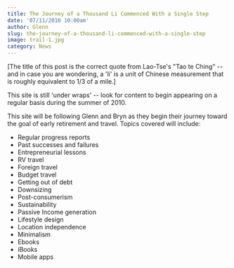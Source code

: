 ```yaml
---
title: The Journey of a Thousand Li Commenced With a Single Step
date: '07/11/2010 10:00am'
author: Glenn
slug: the-journey-of-a-thousand-li-commenced-with-a-single-step
image: trail-1.jpg
category: News
---
```

[The title of this post is the correct quote from Lao-Tse's "Tao te Ching" -- and in case you are wondering, a 'li' is a unit of Chinese measurement that is roughly equivalent to 1/3 of a mile.]

This site is still 'under wraps' -- look for content to begin appearing on a regular basis during the summer of 2010.

This site will be following Glenn and Bryn as they begin their journey toward the goal of early retirement and travel. Topics covered will include:

* Regular progress reports
* Past successes and failures
* Entrepreneurial lessons
* RV travel
* Foreign travel
* Budget travel
* Getting out of debt
* Downsizing
* Post-consumerism
* Sustainability
* Passive Income generation
* Lifestyle design
* Location independence
* Minimalism
* Ebooks
* iBooks
* Mobile apps